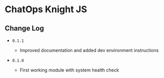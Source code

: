 # ChatOps Knight JS

## Change Log

* `0.1.1`
  * Improved documentation and added dev environment instructions

* `0.1.0`
  * First working module with system health check
